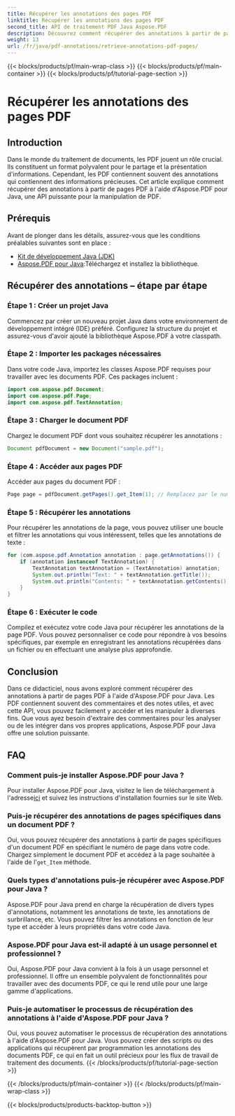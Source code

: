 ```yaml
---
title: Récupérer les annotations des pages PDF
linktitle: Récupérer les annotations des pages PDF
second_title: API de traitement PDF Java Aspose.PDF
description: Découvrez comment récupérer des annotations à partir de pages PDF à l'aide d'Aspose.PDF pour Java. Découvrez des instructions étape par étape et des exemples de code dans ce guide complet.
weight: 13
url: /fr/java/pdf-annotations/retrieve-annotations-pdf-pages/
---
```


{{< blocks/products/pf/main-wrap-class >}}
{{< blocks/products/pf/main-container >}}
{{< blocks/products/pf/tutorial-page-section >}}

# Récupérer les annotations des pages PDF


## Introduction

Dans le monde du traitement de documents, les PDF jouent un rôle crucial. Ils constituent un format polyvalent pour le partage et la présentation d'informations. Cependant, les PDF contiennent souvent des annotations qui contiennent des informations précieuses. Cet article explique comment récupérer des annotations à partir de pages PDF à l'aide d'Aspose.PDF pour Java, une API puissante pour la manipulation de PDF.

## Prérequis
Avant de plonger dans les détails, assurez-vous que les conditions préalables suivantes sont en place :
- [Kit de développement Java (JDK)](https://www.oracle.com/java/technologies/javase-downloads.html)
- [Aspose.PDF pour Java](https://releases.aspose.com/pdf/java/):Téléchargez et installez la bibliothèque.

## Récupérer des annotations – étape par étape

### Étape 1 : Créer un projet Java
Commencez par créer un nouveau projet Java dans votre environnement de développement intégré (IDE) préféré. Configurez la structure du projet et assurez-vous d'avoir ajouté la bibliothèque Aspose.PDF à votre classpath.

### Étape 2 : Importer les packages nécessaires
Dans votre code Java, importez les classes Aspose.PDF requises pour travailler avec les documents PDF. Ces packages incluent :
```java
import com.aspose.pdf.Document;
import com.aspose.pdf.Page;
import com.aspose.pdf.TextAnnotation;
```

### Étape 3 : Charger le document PDF
Chargez le document PDF dont vous souhaitez récupérer les annotations :
```java
Document pdfDocument = new Document("sample.pdf");
```

### Étape 4 : Accéder aux pages PDF
Accéder aux pages du document PDF :
```java
Page page = pdfDocument.getPages().get_Item(1); // Remplacez par le numéro de page souhaité.
```

### Étape 5 : Récupérer les annotations
Pour récupérer les annotations de la page, vous pouvez utiliser une boucle et filtrer les annotations qui vous intéressent, telles que les annotations de texte :
```java
for (com.aspose.pdf.Annotation annotation : page.getAnnotations()) {
    if (annotation instanceof TextAnnotation) {
        TextAnnotation textAnnotation = (TextAnnotation) annotation;
        System.out.println("Text: " + textAnnotation.getTitle());
        System.out.println("Contents: " + textAnnotation.getContents());
    }
}
```

### Étape 6 : Exécuter le code

Compilez et exécutez votre code Java pour récupérer les annotations de la page PDF. Vous pouvez personnaliser ce code pour répondre à vos besoins spécifiques, par exemple en enregistrant les annotations récupérées dans un fichier ou en effectuant une analyse plus approfondie.

## Conclusion

Dans ce didacticiel, nous avons exploré comment récupérer des annotations à partir de pages PDF à l'aide d'Aspose.PDF pour Java. Les PDF contiennent souvent des commentaires et des notes utiles, et avec cette API, vous pouvez facilement y accéder et les manipuler à diverses fins. Que vous ayez besoin d'extraire des commentaires pour les analyser ou de les intégrer dans vos propres applications, Aspose.PDF pour Java offre une solution puissante.

## FAQ

### Comment puis-je installer Aspose.PDF pour Java ?

 Pour installer Aspose.PDF pour Java, visitez le lien de téléchargement à l'adresse[ici](https://releases.aspose.com/pdf/java/) et suivez les instructions d'installation fournies sur le site Web.

### Puis-je récupérer des annotations de pages spécifiques dans un document PDF ?
Oui, vous pouvez récupérer des annotations à partir de pages spécifiques d'un document PDF en spécifiant le numéro de page dans votre code. Chargez simplement le document PDF et accédez à la page souhaitée à l'aide de l'`get_Item` méthode.

### Quels types d'annotations puis-je récupérer avec Aspose.PDF pour Java ?

Aspose.PDF pour Java prend en charge la récupération de divers types d'annotations, notamment les annotations de texte, les annotations de surbrillance, etc. Vous pouvez filtrer les annotations en fonction de leur type et accéder à leurs propriétés dans votre code Java.

### Aspose.PDF pour Java est-il adapté à un usage personnel et professionnel ?

Oui, Aspose.PDF pour Java convient à la fois à un usage personnel et professionnel. Il offre un ensemble polyvalent de fonctionnalités pour travailler avec des documents PDF, ce qui le rend utile pour une large gamme d'applications.

### Puis-je automatiser le processus de récupération des annotations à l'aide d'Aspose.PDF pour Java ?

Oui, vous pouvez automatiser le processus de récupération des annotations à l'aide d'Aspose.PDF pour Java. Vous pouvez créer des scripts ou des applications qui récupèrent par programmation les annotations des documents PDF, ce qui en fait un outil précieux pour les flux de travail de traitement des documents.
{{< /blocks/products/pf/tutorial-page-section >}}

{{< /blocks/products/pf/main-container >}}
{{< /blocks/products/pf/main-wrap-class >}}

{{< blocks/products/products-backtop-button >}}
